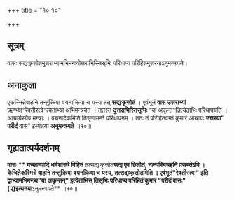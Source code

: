 +++
title = "१० १०"

+++
## सूत्रम्
वासः सद्यःकृत्तोतमुत्तराभ्यामभिमन्त्र्योत्तराभिस्तिसृभिः परिधाप्य परिहितमुत्तरयाऽनुमन्त्रयते।

## अनाकुला
एकस्मिन्नेवाहनि तन्तुक्रिया वयनाक्रिया च यस्य तत् **सद्यःकृत्तोतं** ।
एवंभूतं **वास उत्तराभ्यां** ऋग्भ्यां"रेवतीस्त्वे"त्येताभ्यां अभिमन्त्रयेत ।
ततस्त **दुत्तराभिस्तिसृभिः** "या अकृन्त"न्नित्येताभिः परिधापयति ।
आचार्यस्यैव मन्त्राः ।
वचनादेकमिति तिसृणामन्ते परिधापनम् ।
ततः तं परिहितवन्तं कुमारं आचार्यः **उत्तरया"** **परीदं** वास" इत्येतया **अनुमन्त्रयते** ॥१०॥

## गृह्यतात्पर्यदर्शनम्
**वासः ** यच्छाण्यादि धर्मशास्त्रे विहितं** तत्सद्यःकृत्तोतं**सद्य एव छिन्नोतं, नान्यस्मिन्नहनि प्रसस्तेऽपि ।
केचितेकस्मिन्ने वाहनि तन्तुक्रिया वयनक्रिया च यस्य, तत्सद्यःकृत्तोतमिति ।
एवंभूतं"रेवतीस्त्वा" इति द्वाभ्यामभिमन्त्र्य"या अकृन्तन्" इत्येताभिस् **तिसृभिः परिधाप्य परिहितं** कुमारं "परीदं वासः" (२)इत्यनया**ऽनुमन्त्रयते** ॥१०॥
